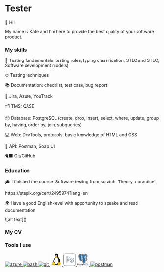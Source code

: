 # Tester
<p>👋 Hi!</p> 
<p>My name is Kate and I'm here to provide the best quality of your software product.</p>

### My skills 
<p>📖 Testing fundamentals (testing rules, typing classification, STLC and STLC, Software development models)</p>
<p>⚙️ Testing techniques</p>
<p>📚 Documentation: checklist, test case, bug report</p>
<p>🐞 Jira, Azure, YouTrack</p>
<p>🗂️ TMS: QASE</p>
<p>📦 Database: PostgreSQL (create, drop, insert, select, where, update, group by, having, order by, join, subqueries)</p>	
<p>💻 Web: DevTools, protocols, basic knowledge of HTML and CSS</p>
<p>🔗 API: Postman, Soap UI</p>
<p>🐈‍⬛ Git/GitHub</p>

### Education
<p>🎓 I finished the course 'Software testing from scratch. Theory + practice'</p>
<p>https://stepik.org/cert/2495974?lang=en</p>
<p>🌍 Have a good English-level with apportunity to speake and read documentation</p>
![alt text]()

### My CV


### Tools I use
<p align="left"> <a href="https://azure.microsoft.com/en-in/" target="_blank" rel="noreferrer"> <img src="https://www.vectorlogo.zone/logos/microsoft_azure/microsoft_azure-icon.svg" alt="azure" width="40" height="40"/> </a> <a href="https://www.gnu.org/software/bash/" target="_blank" rel="noreferrer"> <img src="https://www.vectorlogo.zone/logos/gnu_bash/gnu_bash-icon.svg" alt="bash" width="40" height="40"/> </a> <a href="https://git-scm.com/" target="_blank" rel="noreferrer"> <img src="https://www.vectorlogo.zone/logos/git-scm/git-scm-icon.svg" alt="git" width="40" height="40"/> </a> <a href="https://www.linux.org/" target="_blank" rel="noreferrer"> <img src="https://raw.githubusercontent.com/devicons/devicon/master/icons/linux/linux-original.svg" alt="linux" width="40" height="40"/> </a> <a href="https://www.photoshop.com/en" target="_blank" rel="noreferrer"> <img src="https://raw.githubusercontent.com/devicons/devicon/master/icons/photoshop/photoshop-line.svg" alt="photoshop" width="40" height="40"/> </a> <a href="https://www.postgresql.org" target="_blank" rel="noreferrer"> <img src="https://raw.githubusercontent.com/devicons/devicon/master/icons/postgresql/postgresql-original-wordmark.svg" alt="postgresql" width="40" height="40"/> </a> <a href="https://postman.com" target="_blank" rel="noreferrer"> <img src="https://www.vectorlogo.zone/logos/getpostman/getpostman-icon.svg" alt="postman" width="40" height="40"/> </a> </p>




